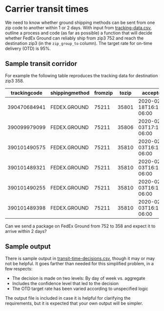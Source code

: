 # Carrier transit times

We need to know whether ground shipping methods can be sent from one zip code to another within 1 or 2 days. 
With input from [tracking-data.csv](tracking-data.csv), outline a process and code (as far as possible) a function that 
will decide whether FedEx Ground can reliably ship from zip3 752 and reach the destination 
zip3 (in the `zip_group_to` column). The target rate for on-time delivery (OTD) is 95%.

## Sample transit corridor

For example the following table reproduces the tracking data for destination zip3 358.

| trackingcode | shippingmethod | fromzip | tozip | acceptedat | deliveredat | zip_group_to | transit_time | day_of_week |
| ------------ | -------------- | ------- | ----- | ---------- | ----------- | ------------ | ------------ | ----------- |
| 390470684941 | FEDEX.GROUND | 75211 | 35801 | 2020-02-18T16:16:00-06:00 | 2020-02-20T10:43:39-06:00 | 358 | 2 | Tuesday |
| 390099979099 | FEDEX.GROUND | 75211 | 35806 | 2020-02-03T17:12:00-06:00 | 2020-02-05T12:39:46-06:00 | 358 | 2 | Monday |
| 390101490575 | FEDEX.GROUND | 75211 | 35810 | 2020-02-03T16:10:00-06:00 | 2020-02-05T08:35:21-06:00 | 358 | 2 | Monday |
| 390101489321 | FEDEX.GROUND | 75211 | 35810 | 2020-02-03T16:10:00-06:00 | 2020-02-05T08:35:21-06:00 | 358 | 2 | Monday |
| 390101490255 | FEDEX.GROUND | 75211 | 35810 | 2020-02-03T16:10:00-06:00 | 2020-02-05T08:35:21-06:00 | 358 | 2 | Monday |
| 390101489398 | FEDEX.GROUND | 75211 | 35810 | 2020-02-03T16:10:00-06:00 | 2020-02-05T08:35:21-06:00 | 358 | 2 | Monday |

Can we send a package on FedEx Ground from 752 to 358 and expect it to arrive within 2 days?

## Sample output

There is sample output in [transit-time-decisions.csv](transit-time-decisions.csv), though it may or may not be helpful.
It goes farther than needed for this simplified problem, in a few respects:

  - The decision is made on two levels: By day of week vs. aggregate
  - Includes the confidence level that led to the decision
  - The OTD target rate has been varied according to unspecified logic
  
The output file is included in case it is helpful for clarifying the requirements, but it is expected that your own 
output will be simpler.